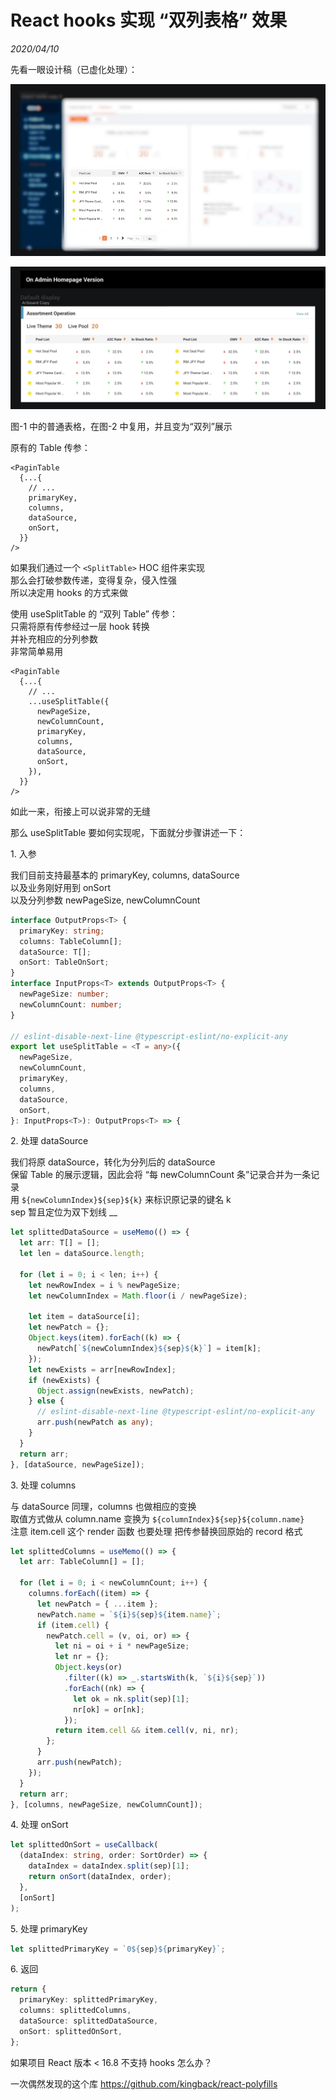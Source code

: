 # React hooks 实现 “双列表格” 效果

_2020/04/10_

先看一眼设计稿（已虚化处理）：

![](single.jpeg)

![](double.jpeg)

图-1 中的普通表格，在图-2 中复用，并且变为“双列”展示

原有的 Table 传参：

```tsx
<PaginTable
  {...{
    // ...
    primaryKey,
    columns,
    dataSource,
    onSort,
  }}
/>
```

如果我们通过一个 `<SplitTable>` HOC 组件来实现<br>
那么会打破参数传递，变得复杂，侵入性强<br>
所以决定用 hooks 的方式来做

使用 useSplitTable 的 “双列 Table” 传参：<br>
只需将原有传参经过一层 hook 转换<br>
并补充相应的分列参数<br>
非常简单易用

```tsx
<PaginTable
  {...{
    // ...
    ...useSplitTable({
      newPageSize,
      newColumnCount,
      primaryKey,
      columns,
      dataSource,
      onSort,
    }),
  }}
/>
```

如此一来，衔接上可以说非常的无缝

那么 useSplitTable 要如何实现呢，下面就分步骤讲述一下：

1\. 入参

我们目前支持最基本的 primaryKey, columns, dataSource<br>
以及业务刚好用到 onSort<br>
以及分列参数 newPageSize, newColumnCount

```ts
interface OutputProps<T> {
  primaryKey: string;
  columns: TableColumn[];
  dataSource: T[];
  onSort: TableOnSort;
}
interface InputProps<T> extends OutputProps<T> {
  newPageSize: number;
  newColumnCount: number;
}

// eslint-disable-next-line @typescript-eslint/no-explicit-any
export let useSplitTable = <T = any>({
  newPageSize,
  newColumnCount,
  primaryKey,
  columns,
  dataSource,
  onSort,
}: InputProps<T>): OutputProps<T> => {
```

2\. 处理 dataSource

我们将原 dataSource，转化为分列后的 dataSource<br>
保留 Table 的展示逻辑，因此会将 “每 newColumnCount 条”记录合并为一条记录<br>
用 `${newColumnIndex}${sep}${k}` 来标识原记录的键名 k<br>
sep 暂且定位为双下划线 \_\_

```ts
let splittedDataSource = useMemo(() => {
  let arr: T[] = [];
  let len = dataSource.length;

  for (let i = 0; i < len; i++) {
    let newRowIndex = i % newPageSize;
    let newColumnIndex = Math.floor(i / newPageSize);

    let item = dataSource[i];
    let newPatch = {};
    Object.keys(item).forEach((k) => {
      newPatch[`${newColumnIndex}${sep}${k}`] = item[k];
    });
    let newExists = arr[newRowIndex];
    if (newExists) {
      Object.assign(newExists, newPatch);
    } else {
      // eslint-disable-next-line @typescript-eslint/no-explicit-any
      arr.push(newPatch as any);
    }
  }
  return arr;
}, [dataSource, newPageSize]);
```

3\. 处理 columns

与 dataSource 同理，columns 也做相应的变换<br>
取值方式做从 column.name 变换为 `${columnIndex}${sep}${column.name}`<br>
注意 item.cell 这个 render 函数 也要处理 把传参替换回原始的 record 格式

```ts
let splittedColumns = useMemo(() => {
  let arr: TableColumn[] = [];

  for (let i = 0; i < newColumnCount; i++) {
    columns.forEach((item) => {
      let newPatch = { ...item };
      newPatch.name = `${i}${sep}${item.name}`;
      if (item.cell) {
        newPatch.cell = (v, oi, or) => {
          let ni = oi + i * newPageSize;
          let nr = {};
          Object.keys(or)
            .filter((k) => _.startsWith(k, `${i}${sep}`))
            .forEach((nk) => {
              let ok = nk.split(sep)[1];
              nr[ok] = or[nk];
            });
          return item.cell && item.cell(v, ni, nr);
        };
      }
      arr.push(newPatch);
    });
  }
  return arr;
}, [columns, newPageSize, newColumnCount]);
```

4\. 处理 onSort

```ts
let splittedOnSort = useCallback(
  (dataIndex: string, order: SortOrder) => {
    dataIndex = dataIndex.split(sep)[1];
    return onSort(dataIndex, order);
  },
  [onSort]
);
```

5\. 处理 primaryKey

```ts
let splittedPrimaryKey = `0${sep}${primaryKey}`;
```

6\. 返回

```ts
return {
  primaryKey: splittedPrimaryKey,
  columns: splittedColumns,
  dataSource: splittedDataSource,
  onSort: splittedOnSort,
};
```

如果项目 React 版本 < 16.8 不支持 hooks 怎么办？

一次偶然发现的这个库 https://github.com/kingback/react-polyfills
